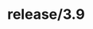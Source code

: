 ---
title: "release/3.9"
description: >
  release/3.9 CHANGELOG Summary, most recent version: v3.9.4, time: 2022-10-28
weight: -39
---